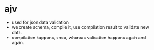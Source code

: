 # ajv

- used for json data validation
- we create schema, compile it, use compilation result to validate new data.
- compilation happens, once, whereas validation happens again and again.
